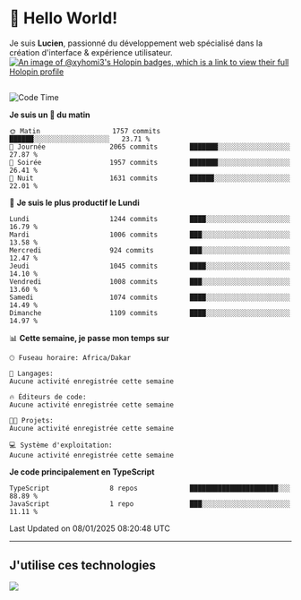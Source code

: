 # 👋 Hello World!

Je suis **Lucien**, passionné du développement web spécialisé dans la création d'interface & expérience utilisateur.
[![An image of @xyhomi3's Holopin badges, which is a link to view their full Holopin profile](https://holopin.me/xyhomi3)](https://holopin.io/@xyhomi3)

##

<!--START_SECTION:waka-->
![Code Time](http://img.shields.io/badge/Code%20Time-2%2C834%20hrs%2050%20mins-blue)

**Je suis un 🐤 du matin** 

```text
🌞 Matin                  1757 commits        ██████░░░░░░░░░░░░░░░░░░░   23.71 % 
🌆 Journée                2065 commits        ███████░░░░░░░░░░░░░░░░░░   27.87 % 
🌃 Soirée                 1957 commits        ███████░░░░░░░░░░░░░░░░░░   26.41 % 
🌙 Nuit                   1631 commits        ██████░░░░░░░░░░░░░░░░░░░   22.01 % 
```
📅 **Je suis le plus productif le Lundi** 

```text
Lundi                    1244 commits        ████░░░░░░░░░░░░░░░░░░░░░   16.79 % 
Mardi                    1006 commits        ███░░░░░░░░░░░░░░░░░░░░░░   13.58 % 
Mercredi                 924 commits         ███░░░░░░░░░░░░░░░░░░░░░░   12.47 % 
Jeudi                    1045 commits        ████░░░░░░░░░░░░░░░░░░░░░   14.10 % 
Vendredi                 1008 commits        ███░░░░░░░░░░░░░░░░░░░░░░   13.60 % 
Samedi                   1074 commits        ████░░░░░░░░░░░░░░░░░░░░░   14.49 % 
Dimanche                 1109 commits        ████░░░░░░░░░░░░░░░░░░░░░   14.97 % 
```


📊 **Cette semaine, je passe mon temps sur** 

```text
🕑︎ Fuseau horaire: Africa/Dakar

💬 Langages: 
Aucune activité enregistrée cette semaine

🔥 Éditeurs de code: 
Aucune activité enregistrée cette semaine

🐱‍💻 Projets: 
Aucune activité enregistrée cette semaine

💻 Système d'exploitation: 
Aucune activité enregistrée cette semaine
```

**Je code principalement en TypeScript** 

```text
TypeScript               8 repos             ██████████████████████░░░   88.89 % 
JavaScript               1 repo              ███░░░░░░░░░░░░░░░░░░░░░░   11.11 % 
```




 Last Updated on 08/01/2025 08:20:48 UTC
<!--END_SECTION:waka-->
---

## J'utilise ces technologies

<p align="left">
  <a href="https://skillicons.dev">
    <img src="https://skillicons.dev/icons?i=ts,js,md,scss,tailwind,react,docker,express,astro,vite,nextjs,vercel,figma,ableton" />
  </a>
</p>

